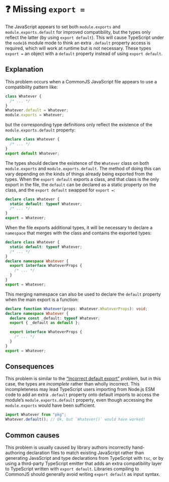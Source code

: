 # ❓ Missing `export =`

The JavaScript appears to set both `module.exports` and `module.exports.default` for improved compatibility, but the types only reflect the latter (by using `export default`). This will cause TypeScript under the `node16` module mode to think an extra `.default` property access is required, which will work at runtime but is not necessary. These types `export =` an object with a `default` property instead of using `export default`.

## Explanation

This problem occurs when a CommonJS JavaScript file appears to use a compatibility pattern like:

```js
class Whatever {
  /* ... */
}
Whatever.default = Whatever;
module.exports = Whatever;
```

but the corresponding type definitions only reflect the existence of the `module.exports.default` property:

```ts
declare class Whatever {
  /* ... */
}
export default Whatever;
```

The types should declare the existence of the `Whatever` class on both `module.exports` and `module.exports.default`. The method of doing this can vary depending on the kinds of things already being exported from the types. When the `export default` exports a class, and that class is the only export in the file, the `default` can be declared as a static property on the class, and the `export default` swapped for `export =`:

```ts
declare class Whatever {
  static default: typeof Whatever;
  /* ... */
}
export = Whatever;
```

When the file exports additional types, it will be necessary to declare a `namespace` that merges with the class and contains the exported types:

```ts
declare class Whatever {
  static default: typeof Whatever;
  /* ... */
}
declare namespace Whatever {
  export interface WhateverProps {
    /* ... */
  }
}
export = Whatever;
```

This merging namespace can also be used to declare the `default` property when the main export is a function:

```ts
declare function Whatever(props: Whatever.WhateverProps): void;
declare namespace Whatever {
  declare const _default: typeof Whatever;
  export { _default as default };

  export interface WhateverProps {
    /* ... */
  }
}
export = Whatever;
```

## Consequences

This problem is similar to the [“Incorrect default export”](./FalseExportDefault.md) problem, but in this case, the types are _incomplete_ rather than wholly incorrect. This incompleteness may lead TypeScript users importing from Node.js ESM code to add an extra `.default` property onto default imports to access the module’s `module.exports.default` property, even though accessing the `module.exports` would have been sufficient.

```ts
import Whatever from "pkg";
Whatever.default(); // Ok, but `Whatever()` would have worked!
```

## Common causes

This problem is usually caused by library authors incorrectly hand-authoring declaration files to match existing JavaScript rather than generating JavaScript and type declarations from TypeScript with `tsc`, or by using a third-party TypeScript emitter that adds an extra compatibility layer to TypeScript written with `export default`. Libraries compiling to CommonJS should generally avoid writing `export default` as input syntax.
